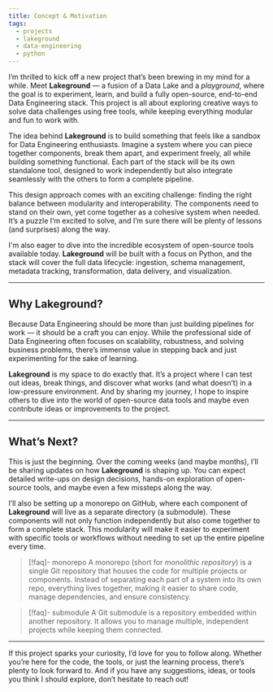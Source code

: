 ```yaml
---
title: Concept & Motivation
tags:
  - projects
  - lakeground
  - data-engineering
  - python
---
```

I’m thrilled to kick off a new project that’s been brewing in my mind for a while. Meet **Lakeground** — a fusion of a Data Lake and a _playground_, where the goal is to experiment, learn, and build a fully open-source, end-to-end Data Engineering stack. This project is all about exploring creative ways to solve data challenges using free tools, while keeping everything modular and fun to work with.

The idea behind **Lakeground** is to build something that feels like a sandbox for Data Engineering enthusiasts. Imagine a system where you can piece together components, break them apart, and experiment freely, all while building something functional. Each part of the stack will be its own standalone tool, designed to work independently but also integrate seamlessly with the others to form a complete pipeline.  

This design approach comes with an exciting challenge: finding the right balance between modularity and interoperability. The components need to stand on their own, yet come together as a cohesive system when needed. It’s a puzzle I’m excited to solve, and I’m sure there will be plenty of lessons (and surprises) along the way.

I'm also eager to dive into the incredible ecosystem of open-source tools available today. **Lakeground** will be built with a focus on Python, and the stack will cover the full data lifecycle: ingestion, schema management, metadata tracking, transformation, data delivery, and visualization.  

---

## Why Lakeground?  

Because Data Engineering should be more than just building pipelines for work — it should be a craft you can enjoy. While the professional side of Data Engineering often focuses on scalability, robustness, and solving business problems, there’s immense value in stepping back and just experimenting for the sake of learning.  

**Lakeground** is my space to do exactly that. It’s a project where I can test out ideas, break things, and discover what works (and what doesn’t) in a low-pressure environment. And by sharing my journey, I hope to inspire others to dive into the world of open-source data tools and maybe even contribute ideas or improvements to the project.

---

## What’s Next?  

This is just the beginning. Over the coming weeks (and maybe months), I’ll be sharing updates on how **Lakeground** is shaping up. You can expect detailed write-ups on design decisions, hands-on exploration of open-source tools, and maybe even a few missteps along the way.  

I’ll also be setting up a monorepo on GitHub, where each component of **Lakeground** will live as a separate directory (a submodule). These components will not only function independently but also come together to form a complete stack. This modularity will make it easier to experiment with specific tools or workflows without needing to set up the entire pipeline every time.

> [!faq]- monorepo
> A monorepo (short for _monolithic repository_) is a single Git repository that houses the code for multiple projects or components.  Instead of separating each part of a system into its own repo, everything lives together, making it easier to share code, manage dependencies, and ensure consistency.  

> [!faq]- submodule
> A Git submodule is a repository embedded within another repository. It allows you to manage multiple, independent projects while keeping them connected.

---

If this project sparks your curiosity, I’d love for you to follow along. Whether you’re here for the code, the tools, or just the learning process, there’s plenty to look forward to. And if you have any suggestions, ideas, or tools you think I should explore, don’t hesitate to reach out!

